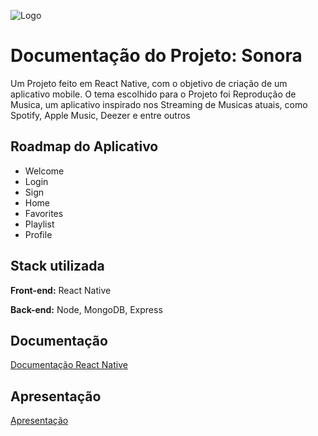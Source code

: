 
![Logo](https://files.oaiusercontent.com/file-9OFkKhIUZTL7xj3l2rBVxerf?se=2024-11-25T17%3A11%3A15Z&sp=r&sv=2024-08-04&sr=b&rscc=max-age%3D604800%2C%20immutable%2C%20private&rscd=attachment%3B%20filename%3D3887e38a-59cd-4410-b231-8b40b2b1ae39.webp&sig=QPIzwOO3U6zCjhf5lOZGj1oZogZlT6iPK9hMhLNq8mM%3D)


# Documentação do Projeto: Sonora

Um Projeto feito em React Native, com o objetivo de criação de um aplicativo mobile. O tema escolhido para o Projeto foi Reprodução de Musica, um aplicativo inspirado nos Streaming de Musicas atuais, como Spotify, Apple Music, Deezer e entre outros 



## Roadmap do Aplicativo

- Welcome
- Login
- Sign 
- Home
- Favorites
- Playlist
- Profile

## Stack utilizada

**Front-end:** React Native

**Back-end:** Node, MongoDB, Express


## Documentação

[Documentação React Native](https://docs.google.com/document/d/1uYr_c-Y1OThQSz8wubBastzkvCe-WpyzBlhvEvWB7YM/edit?usp=sharing)

## Apresentação

[Apresentação](https://www.canva.com/design/DAGXzmrxWu8/MQ_VjJVYQRD3BLzHWmSo5A/edit?utm_content=DAGXzmrxWu8&utm_campaign=designshare&utm_medium=link2&utm_source=sharebutton)

